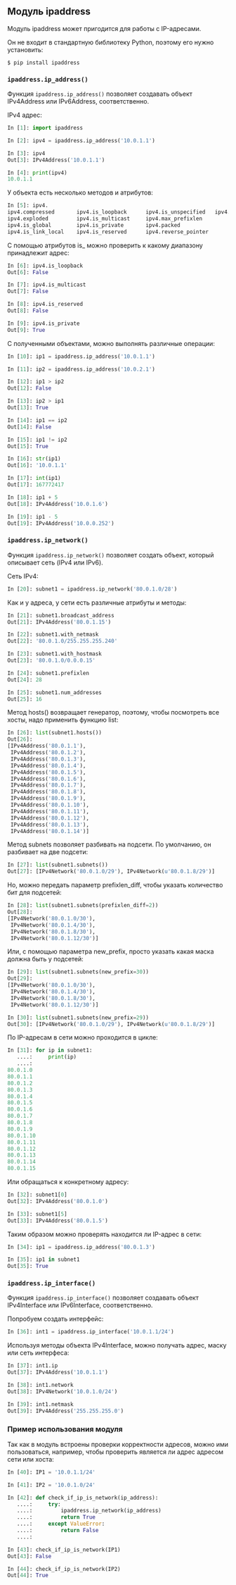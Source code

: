 ## Модуль ipaddress

Модуль ipaddress может пригодится для работы с IP-адресами.

Он не входит в стандартную библиотеку Python, поэтому его нужно установить:
```
$ pip install ipaddress
```

### ```ipaddress.ip_address()```

Функция ```ipaddress.ip_address()``` позволяет создавать объект IPv4Address или IPv6Address, соответственно.

IPv4 адрес:
```python
In [1]: import ipaddress

In [2]: ipv4 = ipaddress.ip_address('10.0.1.1')

In [3]: ipv4
Out[3]: IPv4Address('10.0.1.1')

In [4]: print(ipv4)
10.0.1.1
```

У объекта есть несколько методов и атрибутов:
```python
In [5]: ipv4.
ipv4.compressed       ipv4.is_loopback      ipv4.is_unspecified   ipv4.version
ipv4.exploded         ipv4.is_multicast     ipv4.max_prefixlen
ipv4.is_global        ipv4.is_private       ipv4.packed
ipv4.is_link_local    ipv4.is_reserved      ipv4.reverse_pointer
```

С помощью атрибутов is_ можно проверить к какому диапазону принадлежит адрес:
```python
In [6]: ipv4.is_loopback
Out[6]: False

In [7]: ipv4.is_multicast
Out[7]: False

In [8]: ipv4.is_reserved
Out[8]: False

In [9]: ipv4.is_private
Out[9]: True
```

С полученными объектами, можно выполнять различные операции:
```python
In [10]: ip1 = ipaddress.ip_address('10.0.1.1')

In [11]: ip2 = ipaddress.ip_address('10.0.2.1')

In [12]: ip1 > ip2
Out[12]: False

In [13]: ip2 > ip1
Out[13]: True

In [14]: ip1 == ip2
Out[14]: False

In [15]: ip1 != ip2
Out[15]: True

In [16]: str(ip1)
Out[16]: '10.0.1.1'

In [17]: int(ip1)
Out[17]: 167772417

In [18]: ip1 + 5
Out[18]: IPv4Address('10.0.1.6')

In [19]: ip1 - 5
Out[19]: IPv4Address('10.0.0.252')
```

### ```ipaddress.ip_network()```

Функция ```ipaddress.ip_network()``` позволяет создать объект, который описывает сеть (IPv4 или IPv6).

Сеть IPv4:
```python
In [20]: subnet1 = ipaddress.ip_network('80.0.1.0/28')
```

Как и у адреса, у сети есть различные атрибуты и методы:
```python
In [21]: subnet1.broadcast_address
Out[21]: IPv4Address('80.0.1.15')

In [22]: subnet1.with_netmask
Out[22]: '80.0.1.0/255.255.255.240'

In [23]: subnet1.with_hostmask
Out[23]: '80.0.1.0/0.0.0.15'

In [24]: subnet1.prefixlen
Out[24]: 28

In [25]: subnet1.num_addresses
Out[25]: 16
```

Метод hosts() возвращает генератор, поэтому, чтобы посмотреть все хосты, надо применить функцию list:
```python
In [26]: list(subnet1.hosts())
Out[26]:
[IPv4Address('80.0.1.1'),
 IPv4Address('80.0.1.2'),
 IPv4Address('80.0.1.3'),
 IPv4Address('80.0.1.4'),
 IPv4Address('80.0.1.5'),
 IPv4Address('80.0.1.6'),
 IPv4Address('80.0.1.7'),
 IPv4Address('80.0.1.8'),
 IPv4Address('80.0.1.9'),
 IPv4Address('80.0.1.10'),
 IPv4Address('80.0.1.11'),
 IPv4Address('80.0.1.12'),
 IPv4Address('80.0.1.13'),
 IPv4Address('80.0.1.14')]
```

Метод subnets позволяет разбивать на подсети.
По умолчанию, он разбивает на две подсети:
```python
In [27]: list(subnet1.subnets())
Out[27]: [IPv4Network('80.0.1.0/29'), IPv4Network(u'80.0.1.8/29')]
```

Но, можно передать параметр prefixlen_diff, чтобы указать количество бит для подсетей:
```python
In [28]: list(subnet1.subnets(prefixlen_diff=2))
Out[28]:
[IPv4Network('80.0.1.0/30'),
 IPv4Network('80.0.1.4/30'),
 IPv4Network('80.0.1.8/30'),
 IPv4Network('80.0.1.12/30')]
```

Или, с помощью параметра new_prefix, просто указать какая маска должна быть у подсетей:
```python
In [29]: list(subnet1.subnets(new_prefix=30))
Out[29]:
[IPv4Network('80.0.1.0/30'),
 IPv4Network('80.0.1.4/30'),
 IPv4Network('80.0.1.8/30'),
 IPv4Network('80.0.1.12/30')]

In [30]: list(subnet1.subnets(new_prefix=29))
Out[30]: [IPv4Network('80.0.1.0/29'), IPv4Network(u'80.0.1.8/29')]
```

По IP-адресам в сети можно проходится в цикле:
```python
In [31]: for ip in subnet1:
   ....:     print(ip)
   ....:
80.0.1.0
80.0.1.1
80.0.1.2
80.0.1.3
80.0.1.4
80.0.1.5
80.0.1.6
80.0.1.7
80.0.1.8
80.0.1.9
80.0.1.10
80.0.1.11
80.0.1.12
80.0.1.13
80.0.1.14
80.0.1.15
```

Или обращаться к конкретному адресу:
```python
In [32]: subnet1[0]
Out[32]: IPv4Address('80.0.1.0')

In [33]: subnet1[5]
Out[33]: IPv4Address('80.0.1.5')
```

Таким образом можно проверять находится ли IP-адрес в сети:
```python
In [34]: ip1 = ipaddress.ip_address('80.0.1.3')

In [35]: ip1 in subnet1
Out[35]: True
```

### ```ipaddress.ip_interface()```

Функция ```ipaddress.ip_interface()``` позволяет создавать объект IPv4Interface или IPv6Interface, соответственно.

Попробуем создать интерфейс:
```python
In [36]: int1 = ipaddress.ip_interface('10.0.1.1/24')
```

Используя методы объекта IPv4Interface, можно получать адрес, маску или сеть интерфеса:
```python
In [37]: int1.ip
Out[37]: IPv4Address('10.0.1.1')

In [38]: int1.network
Out[38]: IPv4Network('10.0.1.0/24')

In [39]: int1.netmask
Out[39]: IPv4Address('255.255.255.0')
```

### Пример использования модуля

Так как в модуль встроены проверки корректности адресов, можно ими пользоваться, например, чтобы проверить является ли адрес адресом сети или хоста:
```python
In [40]: IP1 = '10.0.1.1/24'

In [41]: IP2 = '10.0.1.0/24'

In [42]: def check_if_ip_is_network(ip_address):
   ....:     try:
   ....:         ipaddress.ip_network(ip_address)
   ....:         return True
   ....:     except ValueError:
   ....:         return False
   ....:

In [43]: check_if_ip_is_network(IP1)
Out[43]: False

In [44]: check_if_ip_is_network(IP2)
Out[44]: True

```
